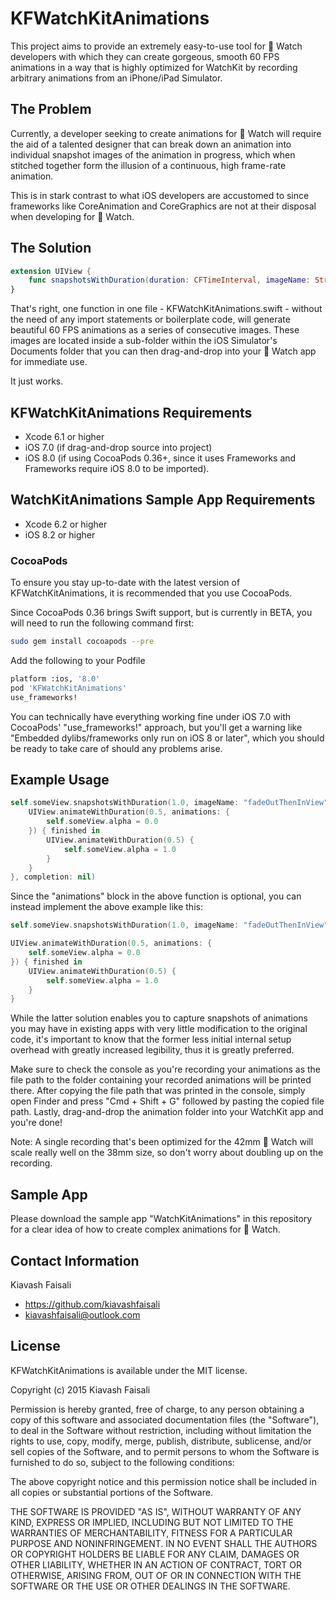 # KFWatchKitAnimations

This project aims to provide an extremely easy-to-use tool for  Watch developers with which they can create gorgeous, smooth 60 FPS animations in a way that is highly optimized for WatchKit by recording arbitrary animations from an iPhone/iPad Simulator.

## The Problem
Currently, a developer seeking to create animations for  Watch will require the aid of a talented designer that can break down an animation into individual snapshot images of the animation in progress, which when stitched together form the illusion of a continuous, high frame-rate animation.

This is in stark contrast to what iOS developers are accustomed to since frameworks like CoreAnimation and CoreGraphics are not at their disposal when developing for  Watch.

## The Solution
``` Swift
extension UIView {
    func snapshotsWithDuration(duration: CFTimeInterval, imageName: String, animations: (() -> Void)?, completion: ((finished: Bool) -> Void)?
}
```

That's right, one function in one file - KFWatchKitAnimations.swift - without the need of any import statements or boilerplate code, will generate beautiful 60 FPS animations as a series of consecutive images. These images are located inside a sub-folder within the iOS Simulator's Documents folder that you can then drag-and-drop into your  Watch app for immediate use.

It just works.

## KFWatchKitAnimations Requirements
* Xcode 6.1 or higher
* iOS 7.0 (if drag-and-drop source into project)
* iOS 8.0 (if using CocoaPods 0.36+, since it uses Frameworks and Frameworks require iOS 8.0 to be imported).

## WatchKitAnimations Sample App Requirements
* Xcode 6.2 or higher
* iOS 8.2 or higher

### CocoaPods
To ensure you stay up-to-date with the latest version of KFWatchKitAnimations, it is recommended that you use CocoaPods.

Since CocoaPods 0.36 brings Swift support, but is currently in BETA, you will need to run the following command first:
``` bash
sudo gem install cocoapods --pre
```

Add the following to your Podfile
``` bash
platform :ios, '8.0'
pod 'KFWatchKitAnimations'
use_frameworks!
```

You can technically have everything working fine under iOS 7.0 with CocoaPods' "use_frameworks!" approach, but you'll get a warning like "Embedded dylibs/frameworks only run on iOS 8 or later", which you should be ready to take care of should any problems arise.

## Example Usage
``` swift
self.someView.snapshotsWithDuration(1.0, imageName: "fadeOutThenInView", animations: {
    UIView.animateWithDuration(0.5, animations: {
        self.someView.alpha = 0.0
    }) { finished in
        UIView.animateWithDuration(0.5) {
            self.someView.alpha = 1.0
        }
    }
}, completion: nil)
```

Since the "animations" block in the above function is optional, you can instead implement the above example like this:
``` swift
self.someView.snapshotsWithDuration(1.0, imageName: "fadeOutThenInView", animations: nil, completion: nil)

UIView.animateWithDuration(0.5, animations: {
    self.someView.alpha = 0.0
}) { finished in
    UIView.animateWithDuration(0.5) {
        self.someView.alpha = 1.0
    }
}
```

While the latter solution enables you to capture snapshots of animations you may have in existing apps with very little modification to the original code, it's important to know that the former less initial internal setup overhead with greatly increased legibility, thus it is greatly preferred.

Make sure to check the console as you're recording your animations as the file path to the folder containing your recorded animations will be printed there.
After copying the file path that was printed in the console, simply open Finder and press "Cmd + Shift + G" followed by pasting the copied file path.
Lastly, drag-and-drop the animation folder into your WatchKit app and you're done!

Note: A single recording that's been optimized for the 42mm  Watch will scale really well on the 38mm size, so don't worry about doubling up on the recording.

## Sample App
Please download the sample app "WatchKitAnimations" in this repository for a clear idea of how to create complex animations for  Watch.

## Contact Information
Kiavash Faisali
- https://github.com/kiavashfaisali
- kiavashfaisali@outlook.com

## License
KFWatchKitAnimations is available under the MIT license.

Copyright (c) 2015 Kiavash Faisali

Permission is hereby granted, free of charge, to any person obtaining a copy
of this software and associated documentation files (the "Software"), to deal
in the Software without restriction, including without limitation the rights
to use, copy, modify, merge, publish, distribute, sublicense, and/or sell
copies of the Software, and to permit persons to whom the Software is
furnished to do so, subject to the following conditions:

The above copyright notice and this permission notice shall be included in all
copies or substantial portions of the Software.

THE SOFTWARE IS PROVIDED "AS IS", WITHOUT WARRANTY OF ANY KIND, EXPRESS OR
IMPLIED, INCLUDING BUT NOT LIMITED TO THE WARRANTIES OF MERCHANTABILITY,
FITNESS FOR A PARTICULAR PURPOSE AND NONINFRINGEMENT. IN NO EVENT SHALL THE
AUTHORS OR COPYRIGHT HOLDERS BE LIABLE FOR ANY CLAIM, DAMAGES OR OTHER
LIABILITY, WHETHER IN AN ACTION OF CONTRACT, TORT OR OTHERWISE, ARISING FROM,
OUT OF OR IN CONNECTION WITH THE SOFTWARE OR THE USE OR OTHER DEALINGS IN THE
SOFTWARE.
